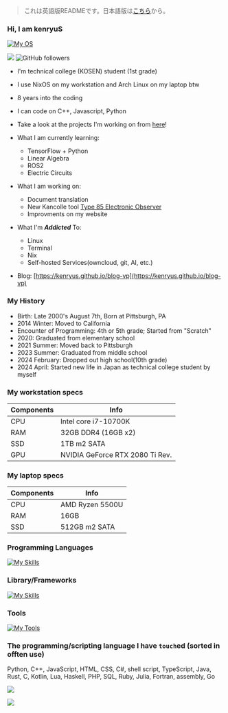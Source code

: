 > これは英語版READMEです。日本語版は[こちら](https://github.com/kenryuS/kenryuS/blob/main/README-ja.md)から。

### Hi, I am kenryuS

[![My OS](https://skillicons.dev/icons?i=nix,arch,linux&theme=light)](https://skillicons.dev)

![](https://komarev.com/ghpvc/?username=kenryuS&color=green&style=plastic)
![GitHub followers](https://img.shields.io/github/followers/kenryuS?style=plastic)

- I'm technical college (KOSEN) student (1st grade)
- I use NixOS on my workstation and Arch Linux on my laptop btw
- 8 years into the coding
- I can code on C++, Javascript, Python
- Take a look at the projects I'm working on from [here](https://github.com/kenryuS?tab=projects)!
- What I am currently learning:
    - TensorFlow + Python
    - Linear Algebra
    - ROS2
    - Electric Circuits

- What I am working on:
    - Document translation
    - New Kancolle tool [Type 85 Electronic Observer](https://github.com/kenryuS/Type-85-Electronic-Observer)
    - Improvments on my website

- What I'm ***Addicted*** To:
    - Linux
    - Terminal
    - Nix
    - Self-hosted Services(owncloud, git, AI, etc.)

- Blog: [https://kenryus.github.io/blog-vp](https://kenryus.github.io/blog-vp)

### My History

- Birth: Late 2000's August 7th, Born at Pittsburgh, PA
- 2014 Winter: Moved to California
- Encounter of Programming: 4th or 5th grade; Started from "Scratch"
- 2020: Graduated from elementary school
- 2021 Summer: Moved back to Pittsburgh
- 2023 Summer: Graduated from middle school
- 2024 February: Dropped out high school(10th grade)
- 2024 April: Started new life in Japan as technical college student by myself

### My workstation specs

|Components|Info|
|---|---|
|CPU|Intel core i7-10700K|
|RAM|32GB DDR4 (16GB x2)|
|SSD|1TB m2 SATA|
|GPU|NVIDIA GeForce RTX 2080 Ti Rev.|

### My laptop specs

|Components|Info|
|---|---|
|CPU|AMD Ryzen 5500U|
|RAM|16GB|
|SSD|512GB m2 SATA|

### Programming Languages

[![My Skills](https://skillicons.dev/icons?i=bash,c,cpp,cs,fortran,go,haskell,html,css,js,ts,kotlin,java,lua,py,rust&theme=light)](https://skillicons.dev)

### Library/Frameworks

[![My Skills](https://skillicons.dev/icons?i=gtk,qt,express,htmx,vue,nuxtjs,react,tauri,opencv,tensorflow,&theme=light)](https://skillicons.dev)

### Tools

[![My Tools](https://skillicons.dev/icons?i=vim,cmake,docker,git,github,nodejs,octave,vscode,vscodium,latex,&theme=light)](https://skillicons.dev)

### The programming/scripting language I have `touch`ed (sorted in offten use)

Python, C++, JavaScript, HTML, CSS, C#, shell script, TypeScript, Java, Rust, C, Kotlin, Lua, Haskell, PHP, SQL, Ruby, Julia, Fortran, assembly, Go

<img align=center src="https://github-readme-stats.vercel.app/api?username=kenryuS&show_icons=true&theme=onedark"><br>

<img align=center src="https://github-readme-stats.vercel.app/api/top-langs/?username=kenryuS&layout=compact&theme=onedark">
